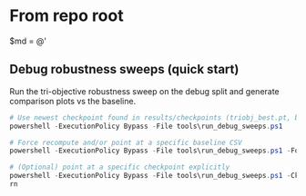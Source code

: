 ﻿# From repo root
$md = @'
## Debug robustness sweeps (quick start)

Run the tri-objective robustness sweep on the debug split and generate comparison plots vs the baseline.

```powershell
# Use newest checkpoint found in results/checkpoints (triobj_best.pt, best.pt, last.pt, best_weights.pt)
powershell -ExecutionPolicy Bypass -File tools\run_debug_sweeps.ps1

# Force recompute and/or point at a specific baseline CSV
powershell -ExecutionPolicy Bypass -File tools\run_debug_sweeps.ps1 -Force -BaseCsv results\metrics\robust_sweep_val_debug.csv

# (Optional) point at a specific checkpoint explicitly
powershell -ExecutionPolicy Bypass -File tools\run_debug_sweeps.ps1 -Ckpt results\checkpoints\triobj_best.pt
rn

